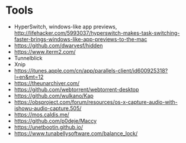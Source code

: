 # Tools

- HyperSwitch, windows-like app previews, http://lifehacker.com/5993037/hyperswitch-makes-task-switching-faster-brings-windows-like-app-previews-to-the-mac
- https://github.com/dwarvesf/hidden
- https://www.iterm2.com/
- Tunnelblick
- Xnip
- https://itunes.apple.com/cn/app/parallels-client/id600925318?l=en&mt=12
- https://theunarchiver.com/
- https://github.com/webtorrent/webtorrent-desktop
- https://github.com/wulkano/Kap
- https://obsproject.com/forum/resources/os-x-capture-audio-with-ishowu-audio-capture.505/
- https://mos.caldis.me/
- https://github.com/p0deje/Maccy
- https://unetbootin.github.io/
- https://www.tunabellysoftware.com/balance_lock/
